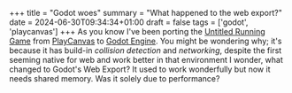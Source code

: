 +++
title = "Godot woes"
summary = "What happened to the web export?"
date = 2024-06-30T09:34:34+01:00
draft = false
tags = ['godot', 'playcanvas']
+++
As you know I've been porting the [Untitled Running Game](https://playcanvas.com/project/1225672/overview/untitled-running-game) from [PlayCanvas](https://playcanvas.com/) to [Godot Engine](https://godotengine.org/). You might be wondering why; it's because it has build-in *collision detection* and *networking*, despite the first seeming native for web and work better in that environment I wonder, what changed to Godot's Web Export? It used to work wonderfully but now it needs shared memory. Was it solely due to performance?
